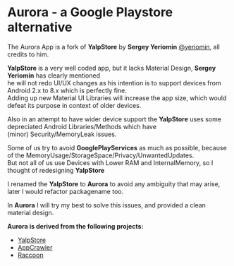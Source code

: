 Aurora - a Google Playstore alternative
==============================================================

The Aurora App is a fork of **YalpStore** by **Sergey Yeriomin** [@yeriomin](https://github.com/yeriomin), all credits to him.

**YalpStore** is a very well coded app, but it lacks Material Design, **Sergey Yeriomin** has clearly mentioned  
he will not redo UI/UX changes as his intention is to support devices from Android 2.x to 8.x which is perfectly fine.  
Adding up new Material UI Libraries will increase the app size, which would defeat its purpose in context of older devices.   

Also in an attempt to have wider device support the **YalpStore** uses some depreciated Android Libraries/Methods which have   
(minor) Security/MemoryLeak issues.

Some of us try to avoid **GooglePlayServices** as much as possible, because of the MemoryUsage/StorageSpace/Privacy/UnwantedUpdates.   
But not all of us use Devices with Lower RAM and InternalMemory, so I thought of redesigning **YalpStore**   

I renamed the **YalpStore** to **Aurora** to avoid any ambiguity that may arise, later I would refactor packagename too.

In **Aurora** I will try my best to solve this issues, and provided a clean material design.

**Aurora is derived from the following projects:**
* [YalpStore](https://github.com/yeriomin/YalpStore)
* [AppCrawler](https://github.com/Akdeniz/google-play-crawler)
* [Raccoon](https://github.com/onyxbits/raccoon4/)
